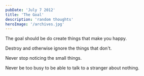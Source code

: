 ```yaml
---
pubDate: 'July 7 2012' 
title: 'The Goal' 
description: 'random thoughts'
heroImage: '/archives.jpg'
---
```


The goal should be do create things that make you happy. 

Destroy and otherwise ignore the things that don't. 

Never stop noticing the small things. 

Never be too busy to be able to talk to a stranger about nothing.

